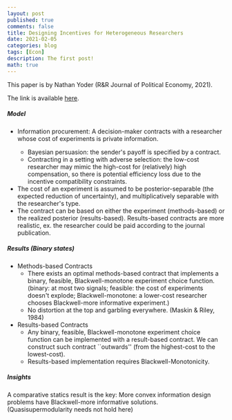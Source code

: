 ```yaml
---
layout: post
published: true
comments: false
title: Designing Incentives for Heterogeneous Researchers
date: 2021-02-05
categories: blog
tags: [Econ]
description: The first post!
math: true
---
```

This paper is by Nathan Yoder (R&R Journal of Political Economy, 2021). 

The link is available [here](https://papers.ssrn.com/sol3/papers.cfm?abstract_id=3154143).

<h5>Model</h5>

<ul>
<li>Information procurement: A decision-maker contracts with a researcher whose cost of experiments is private information. </li>
<ul>
<li>Bayesian persuasion: the sender's payoff is specified by a contract. </li>
<li>Contracting in a setting with adverse selection: the low-cost researcher may mimic the high-cost for (relatively) high compensation, so there is potential efficiency loss due to the incentive compatibility constraints.</li>
</ul>
<li>The cost of an experiment is assumed to be posterior-separable (the expected reduction of uncertainty), and multiplicatively separable with the researcher's type.</li>
<li>The contract can be based on either the experiment (methods-based) or the realized posterior (results-based). Results-based contracts are more realistic, ex. the researcher could be paid according to the journal publication.</li>
</ul>

<h5>Results (Binary states)</h5>

<ul>
<li>Methods-based Contracts
<ul>
<li>There exists an optimal methods-based contract that implements a binary, feasible, Blackwell-monotone experiment choice function. (binary: at most two signals; feasible: the cost of experiments doesn't explode; Blackwell-monotone: a lower-cost researcher chooses Blackwell-more informative experiment.) </li>
<li>No distortion at the top and garbling everywhere. (Maskin & Riley, 1984)</li>
</ul>
</li>
<li>Results-based Contracts
 <ul>
<li>Any binary, feasible, Blackwell-monotone experiment choice function can be implemented with a result-based contract. We can construct such contract ``outwards'' (from the highest-cost to the lowest-cost). </li>
<li>Results-based implementation requires Blackwell-Monotonicity.</li>
</ul>
 </li>
</ul>

<h5>Insights</h5>

A comparative statics result is the key: More convex information design problems have Blackwell-more informative solutions. (Quasisupermodularity needs not hold here)
